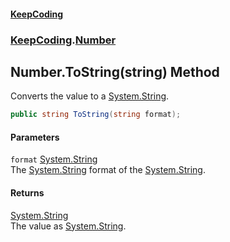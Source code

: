 #### [KeepCoding](index.md 'index')
### [KeepCoding](KeepCoding.md 'KeepCoding').[Number](KeepCoding_Number.md 'KeepCoding.Number')
## Number.ToString(string) Method
Converts the value to a [System.String](https://docs.microsoft.com/en-us/dotnet/api/System.String 'System.String').  
```csharp
public string ToString(string format);
```
#### Parameters
<a name='KeepCoding_Number_ToString(string)_format'></a>
`format` [System.String](https://docs.microsoft.com/en-us/dotnet/api/System.String 'System.String')  
The [System.String](https://docs.microsoft.com/en-us/dotnet/api/System.String 'System.String') format of the [System.String](https://docs.microsoft.com/en-us/dotnet/api/System.String 'System.String').
  
#### Returns
[System.String](https://docs.microsoft.com/en-us/dotnet/api/System.String 'System.String')  
The value as [System.String](https://docs.microsoft.com/en-us/dotnet/api/System.String 'System.String').

